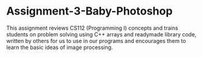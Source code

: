 # Assignment-3-Baby-Photoshop
This assignment reviews CS112 (Programming I) concepts and trains students on problem solving using C++ arrays and readymade library code, written by others for us to use in our programs and encourages them to learn the basic ideas of image processing.
